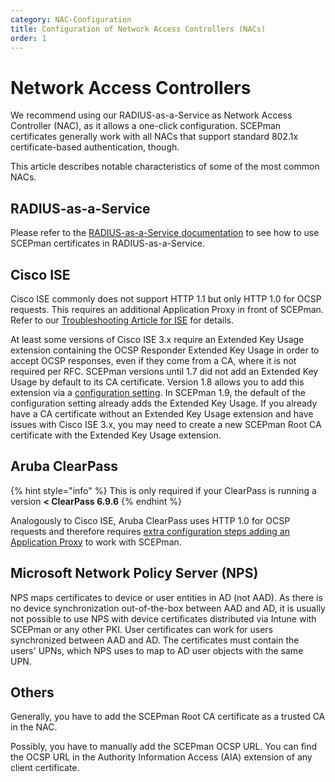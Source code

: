 ```yaml
---
category: NAC-Configuration
title: Configuration of Network Access Controllers (NACs)
order: 1
---
```


# Network Access Controllers

We recommend using our RADIUS-as-a-Service as Network Access Controller (NAC), as it allows a one-click configuration. SCEPman certificates generally work with all NACs that support standard 802.1x certificate-based authentication, though.

This article describes notable characteristics of some of the most common NACs.

## RADIUS-as-a-Service

Please refer to the [RADIUS-as-a-Service documentation](https://docs.radiusaas.com/portal/settings-trusted-roots/trusted-roots) to see how to use SCEPman certificates in RADIUS-as-a-Service.

## Cisco ISE

Cisco ISE commonly does not support HTTP 1.1 but only HTTP 1.0 for OCSP requests. This requires an additional Application Proxy in front of SCEPman. Refer to our [Troubleshooting Article for ISE](../other/troubleshooting/cisco-ise-host-header-limitation.md) for details.

At least some versions of Cisco ISE 3.x require an Extended Key Usage extension containing the OCSP Responder Extended Key Usage in order to accept OCSP responses, even if they come from a CA, where it is not required per RFC. SCEPman versions until 1.7 did not add an Extended Key Usage by default to its CA certificate. Version 1.8 allows you to add this extension via a [configuration setting](../advanced-configuration/application-settings/azure-keyvault.md#appconfig-keyvaultconfig-rootcertificateconfig-addextendedkeyusage). In SCEPman 1.9, the default of the configuration setting already adds the Extended Key Usage. If you already have a CA certificate without an Extended Key Usage extension and have issues with Cisco ISE 3.x, you may need to create a new SCEPman Root CA certificate with the Extended Key Usage extension.

## Aruba ClearPass

{% hint style="info" %}
This is only required if your ClearPass is running a version **< ClearPass 6.9.6**
{% endhint %}

Analogously to Cisco ISE, Aruba ClearPass uses HTTP 1.0 for OCSP requests and therefore requires [extra configuration steps adding an Application Proxy](../other/troubleshooting/cisco-ise-host-header-limitation.md) to work with SCEPman.

## Microsoft Network Policy Server (NPS)

NPS maps certificates to device or user entities in AD (not AAD). As there is no device synchronization out-of-the-box between AAD and AD, it is usually not possible to use NPS with device certificates distributed via Intune with SCEPman or any other PKI. User certificates can work for users synchronized between AAD and AD. The certificates must contain the users' UPNs, which NPS uses to map to AD user objects with the same UPN.

## Others

Generally, you have to add the SCEPman Root CA certificate as a trusted CA in the NAC.

Possibly, you have to manually add the SCEPman OCSP URL. You can find the OCSP URL in the Authority Information Access (AIA) extension of any client certificate.
